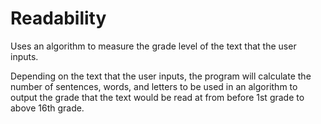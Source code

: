 # Readability
Uses an algorithm to measure the grade level of the text that the user inputs.

Depending on the text that the user inputs, the program will calculate the number of sentences, words, and letters to be used in an algorithm to output the grade that the text would be read at from before 1st grade to above 16th grade.
